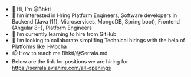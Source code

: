 - 👋 Hi, I’m @Bhkti
- 👀 I’m interested in Hring Platform Engineers, Software developers in Backend (Java (11), Microservices, MongoDB, Spring boot), Frontend (Angular 8+), Platform Engineers
- 🌱 I’m currently learning to hire from GitHub
- 💞️ I’m looking to collaborate simplifing Technical hirings with the help of Platforms like I-Mocha
- 📫 How to reach me Bhkti/@Serrala.md
- Below are the link for positions we are hiring for https://serrala.aviahire.com/all-openings
